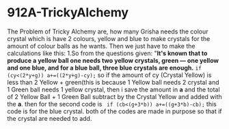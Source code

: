 912A-TrickyAlchemy
=====
The Problem of Tricky Alchemy are, how many Grisha needs the colour crystal which is have 2 colours, yellow and blue to make crystals for the amount of colour balls as he wants.
Then we just have to make the calculations like this:
1.So from the questions given:
"**It's known that to produce a yellow ball one needs two yellow crystals, green — one yellow and one blue, and for a blue ball, three blue crystals are enough.**
`if (cy<(2*y+g))
     a+=((2*y+g)-cy);`
so if the amount of cy (Crystal Yellow) is less than 2 Yellow + green(this is because 1 Yellow ball needs 2 crystal and 1 Green ball needs 1 yellow crystal, then i save the amount in **a** and the total of 2 Yellow Ball + 1 Green Ball subtract by the Crystal Yellow and added with the **a**.
then for the second code is
` if (cb<(g+3*b))
      a+=((g+3*b)-cb);`
this code is for the blue crystal.
both of the codes are made in purpose so that if the crystal are needed to add.
    

